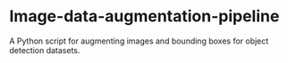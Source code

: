 # Image-data-augmentation-pipeline
A Python script for augmenting images and bounding boxes for object detection datasets.
